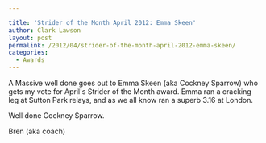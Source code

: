 ```yaml
---

title: 'Strider of the Month April 2012: Emma Skeen'
author: Clark Lawson
layout: post
permalink: /2012/04/strider-of-the-month-april-2012-emma-skeen/
categories:
  - Awards
---
```


A Massive well done goes out to Emma Skeen (aka Cockney Sparrow) who gets my vote for April's Strider of the Month award. Emma ran a cracking leg at Sutton Park relays, and as we all know ran a superb 3.16 at London. 

Well done Cockney Sparrow. 

Bren (aka coach)
